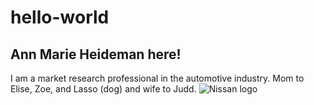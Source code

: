 # hello-world
## Ann Marie Heideman here!
I am a market research professional in the automotive industry. 
Mom to Elise, Zoe, and Lasso (dog) and wife to Judd.
![Nissan logo](https://seeklogo.com/vector-logo/383848/nissan-2020)
